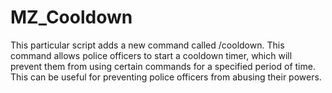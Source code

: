 # MZ_Cooldown
This particular script adds a new command called /cooldown. This command allows police officers to start a cooldown timer, which will prevent them from using certain commands for a specified period of time. This can be useful for preventing police officers from abusing their powers.
